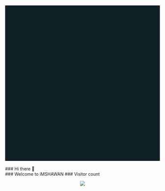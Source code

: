 <p align="center"> 
<img src="assets/imshawan.gif" alt="Hello Fellas"> 
</p>
 ### Hi there 👋 <br>
 ### Welcome to iMSHAWAN
 ### Visitor count<br>
 <p align="center">
<img src="https://profile-counter.glitch.me/imshawan/count.svg" />
  </p>

<!--
**imshawan/imshawan** is a ✨ _special_ ✨ repository because its `README.md` (this file) appears on your GitHub profile.

Here are some ideas to get you started:

- 🔭 I’m currently working on ...
- 🌱 I’m currently learning ...
- 👯 I’m looking to collaborate on ...
- 🤔 I’m looking for help with ...
- 💬 Ask me about ...
- 📫 How to reach me: ...
- 😄 Pronouns: ...
- ⚡ Fun fact: ...
-->
